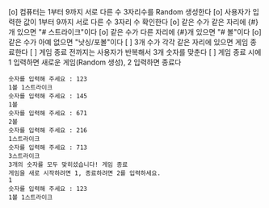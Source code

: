 
[o] 컴퓨터는 1부터 9까지 서로 다른 수 3자리수를 Random 생성한다 
[o] 사용자가 입력한 값이 1부터 9까지 서로 다른 수 3자리 수 확인한다
[o] 같은 수가 같은 자리에 {#}개 있으면 "# 스트라이크"이다 
[o] 같은 수가 다른 자리에 {#}개 있으면 "# 볼"이다
[o] 같은 수가 아예 없으면 "낫싱/포볼"이다
[ ] 3개 수가 각각 같은 자리에 있으면 게임 종료한다 
[ ] 게임 종료 전까지는 사용자가 반복해서 3개 숫자를 맞춘다
[ ] 게임 종료 시에 1 입력하면 새로운 게임(Random 생성), 2 입력하면 종료다
```
숫자를 입력해 주세요 : 123
1볼 1스트라이크
숫자를 입력해 주세요 : 145
1볼
숫자를 입력해 주세요 : 671
2볼
숫자를 입력해 주세요 : 216
1스트라이크
숫자를 입력해 주세요 : 713
3스트라이크
3개의 숫자를 모두 맞히셨습니다! 게임 종료
게임을 새로 시작하려면 1, 종료하려면 2를 입력하세요.
1
숫자를 입력해 주세요 : 123
1볼 1스트라이크
```